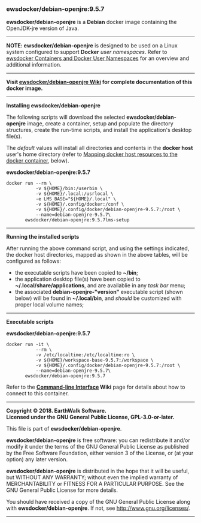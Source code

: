 ### ewsdocker/debian-openjre:9.5.7 

**ewsdocker/debian-openjre** is a **Debian** docker image containing the OpenJDK-jre version of Java.  
____  

**NOTE: ewsdocker/debian-openjre** is designed to be used on a Linux system configured to support **Docker** _user namespaces_.  Refer to [ewsdocker Containers and Docker User Namespaces](https://github.com/ewsdocker/ewsdocker.github.io/wiki/UserNS-Overview) for an overview and additional information.  

____  

**Visit [ewsdocker/debian-openjre Wiki](https://github.com/ewsdocker/debian-openjre/wiki) for complete documentation of this docker image.**  
____  

**Installing ewsdocker/debian-openjre**  

The following scripts will download the selected **ewsdocker/debian-openjre** image, create a container, setup and populate the directory structures, create the run-time scripts, and install the application's desktop file(s).  

The <i>default</i> values will install all directories and contents in the <b>docker host</b> user's home directory (refer to <a href="#mapping">Mapping docker host resources to the docker container</a>, below).  

**ewsdocker/debian-openjre:9.5.7**
  
    docker run --rm \
               -v ${HOME}/bin:/userbin \
               -v ${HOME}/.local:/usrlocal \
               -e LMS_BASE="${HOME}/.local" \
               -v ${HOME}/.config/docker:/conf \
               -v ${HOME}/.config/docker/debian-openjre-9.5.7:/root \
               --name=debian-openjre-9.5.7\
           ewsdocker/debian-openjre:9.5.7lms-setup  

____  

**Running the installed scripts**

After running the above command script, and using the settings indicated, the docker host directories, mapped as shown in the above tables, will be configured as follows:

 - the executable scripts have been copied to **~/bin**;  
 - the application desktop file(s) have been copied to **~/.local/share/applications**, and are availablie in any _task bar_ menu;  
 - the associated **debian-openjre-"version"** executable script (shown below) will be found in **~/.local/bin**, and _should_ be customized with proper local volume names;  

____  

**Executable scripts**  

**ewsdocker/debian-openjre:9.5.7**  
  
    docker run -it \
               --rm \
               -v /etc/localtime:/etc/localtime:ro \
               -v ${HOME}/workspace-base-9.5.7:/workspace \
               -v ${HOME}/.config/docker/debian-openjre-9.5.7:/root \
               --name=debian-openjre-9.5.7\
           ewsdocker/debian-openjre:9.5.7

Refer to the **[Command-line Interface](https://github.com/ewsdocker/debian-openjre/wiki/CommandLineInterface) Wiki** page for details about how to connect to this container.

____  

**Copyright © 2018. EarthWalk Software.**  
**Licensed under the GNU General Public License, GPL-3.0-or-later.**  

This file is part of **ewsdocker/debian-openjre**.  

**ewsdocker/debian-openjre** is free software: you can redistribute 
it and/or modify it under the terms of the GNU General Public License 
as published by the Free Software Foundation, either version 3 of the 
License, or (at your option) any later version.  

**ewsdocker/debian-openjre** is distributed in the hope that 
it will be useful, but WITHOUT ANY WARRANTY; without even the implied 
warranty of MERCHANTABILITY or FITNESS FOR A PARTICULAR PURPOSE.  See the
GNU General Public License for more details.  

You should have received a copy of the GNU General Public License
along with **ewsdocker/debian-openjre**.  If not, see 
<http://www.gnu.org/licenses/>.  
____  

